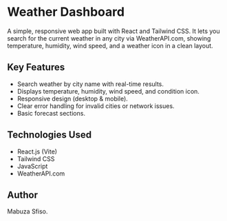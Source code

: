 # Weather Dashboard

A simple, responsive web app built with React and Tailwind CSS. It lets you search for the current weather in any city via WeatherAPI.com, showing temperature, humidity, wind speed, and a weather icon in a clean layout.

## Key Features
- Search weather by city name with real-time results.
- Displays temperature, humidity, wind speed, and condition icon.
- Responsive design (desktop & mobile).
- Clear error handling for invalid cities or network issues.
- Basic forecast sections.

## Technologies Used
- React.js (Vite)
- Tailwind CSS
- JavaScript
- WeatherAPI.com

## Author
Mabuza Sfiso.